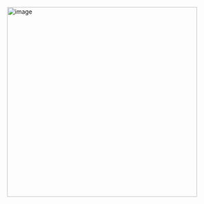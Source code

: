 <img width="442" alt="image" src="https://user-images.githubusercontent.com/114863642/195340123-c4857f29-7abb-472d-bdd2-3303b625e8f8.png">
